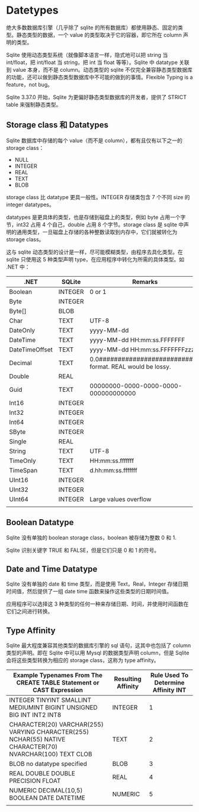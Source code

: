 # Datetypes

绝大多数数据库引擎（几乎除了 sqlite 的所有数据库）都使用静态、固定的类型。静态类型的数据，一个 value 的类型取决于它的容器，即它所在 column 声明的类型。

Sqlite 使用动态类型系统（就像脚本语言一样，隐式地可以把 string 当 int/float，把 int/float 当 string，把 int 当 float 等等）。Sqlite 中 datatype 关联到 value 本身，而不是 column。动态类型的 sqlite 不仅完全兼容静态类型数据库的功能，还可以做到静态类型数据库中不可能的做到的事情。Flexible Typing is a feature，not bug。

Sqlite 3.37.0 开始，Sqlite 为更偏好静态类型数据库的开发者，提供了 STRICT table 来强制静态类型。

## Storage class 和 Datatypes

Sqlite 数据库中存储的每个 value（而不是 column），都有且仅有以下之一的 storage class：

- NULL
- INTEGER
- REAL
- TEXT
- BLOB

storage class 比 datatype 更具一般性。INTEGER 存储类包含 7 个不同 size 的 integer datatypes。

datatypes 是更具体的类型，也是存储到磁盘上的类型，例如 byte 占用一个字节，int32 占用 4 个自己，double 占用 8 个字节。storage class 是 sqlite 中声明的通用类型，一旦磁盘上存储的各种整数读取到内存中，它们就被转化为 storage class。

这与 sqlite 动态类型的设计是一样，尽可能模糊类型，由程序去具化类型。在 sqlite 只使用这 5 种类型声明 type，在应用程序中转化为所需的具体类型。如 .NET 中：

| .NET|SQLite|Remarks|
| --- | --- | --- |
| Boolean|INTEGER|0 or 1|
| Byte|INTEGER||
| Byte[]|BLOB||
| Char|TEXT|UTF-8|
| DateOnly|TEXT|yyyy-MM-dd|
| DateTime|TEXT|yyyy-MM-dd HH:mm:ss.FFFFFFF|
| DateTimeOffset|TEXT|yyyy-MM-dd HH:mm:ss.FFFFFFFzzz|
| Decimal|TEXT|0.0########################### format. REAL would be lossy.|
| Double|REAL||
| Guid|TEXT|00000000-0000-0000-0000-000000000000|
| Int16|INTEGER||
| Int32|INTEGER||
| Int64|INTEGER||
| SByte|INTEGER||
| Single|REAL||
| String|TEXT|UTF-8|
| TimeOnly|TEXT|HH:mm:ss.fffffff|
| TimeSpan|TEXT|d.hh:mm:ss.fffffff|
| UInt16|INTEGER||
| UInt32|INTEGER||
| UInt64|INTEGER|Large values overflow|
||||

## Boolean Datatype

Sqlite 没有单独的 boolean storage class，boolean 被存储为整数 0 和 1.

Sqlite 识别关键字 TRUE 和 FALSE，但是它们只是 0 和 1 的符号。

## Date and Time Datatype

Sqlite 没有单独的 date 和 time 类型，而是使用 Text，Real，Integer 存储日期时间值，然后提供了一组 date time 函数来操作这些类型的日期时间值。

应用程序可以选择这 3 种类型的任何一种来存储日期、时间，并使用时间函数在它们之间进行转换。

## Type Affinity

Sqlite 最大程度兼容其他类型的数据库引擎的 sql 语句，这其中也包括了 column 类型的声明。即在 Sqlite 中可以用 Mysql 的数据类型声明 column，但是 Sqlite 会将这些类型转换为相应的 storage class，这称为 type affinity。

|Example Typenames From The CREATE TABLE Statement or CAST Expression|Resulting Affinity|Rule Used To Determine Affinity INT|
| --- | --- | --- |
INTEGER TINYINT SMALLINT MEDIUMINT BIGINT UNSIGNED BIG INT INT2 INT8|INTEGER|1||
CHARACTER(20) VARCHAR(255) VARYING CHARACTER(255) NCHAR(55) NATIVE CHARACTER(70) NVARCHAR(100) TEXT CLOB|TEXT|2|
BLOB no datatype specified|BLOB|3|
REAL DOUBLE DOUBLE PRECISION FLOAT|REAL|4|
NUMERIC DECIMAL(10,5) BOOLEAN DATE DATETIME|NUMERIC|5|
||||
